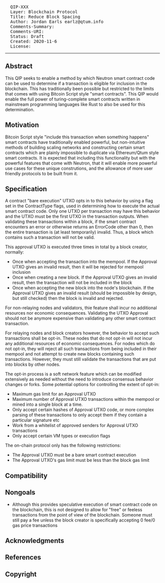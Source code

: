 <pre>
  QIP-XXX
  Layer: Blockchain Protocol
  Title: Reduce Block Spacing
  Author: Jordan Earls earlz@qtum.info
  Comments-Summary: 
  Comments-URI: 
  Status: Draft
  Created: 2020-11-6
  License:
</pre>

***

## Abstract ##

This QIP seeks to enable a method by which Neutron smart contract code can be used to determine if a transaction is eligible for inclusion in the blockchain. This has traditionally been possible but restricted to the limits that comes with using Bitcoin Script style "smart contracts". This QIP would enable the full power of turing-complete smart contracts written in mainstream programming languages like Rust to also be used for this determination.

## Motivation ##

Bitcoin Script style "include this transaction when something happens" smart contracts have traditionally enabled powerful, but non-intuitive methods of building scaling networks and constructing certain smart contracts which are plainly impossible to duplicate via Ethereum/Qtum style smart contracts. It is expected that including this functionality but with the powerful features that come with Neutron, that it will enable more powerful use cases for these unique construtions, and the allowance of more user friendly protocols to be built from it. 

## Specification ##

A contract "bare execution" UTXO opts in to this behavior by using a flag set in the ContractType flags, used in determining how to execute the actual smart contract code. Only one UTXO per transaction may have this behavior and the UTXO must be the first UTXO in the transaction outputs. When validating these transactions within a block, if the smart contract encounters an error or otherwise returns an ErrorCode other than 0, then the entire transaction is (at least temporarily) invalid. Thus, a block which contains such a transaction will not be valid. 

This approval UTXO is executed three times in total by a block creator, normally:

* Once when accepting the transaction into the mempool. If the Approval UTXO gives an invalid result, then it will be rejected for mempool inclusion
* Once when creating a new block. If the Approval UTXO gives an invalid result, then the transaction will not be included in the block
* Once when accepting the new block into the node's blockchain. If the Approval UTXO gives an invalid result (should be impossible by design, but still checked) then the block is invalid and rejected.

For non-relaying nodes and validators, thie feature shall incur no additional resources nor economic consequences. Validating the UTXO Approval should not be anymore expensive than validating any other smart contract transaction. 

For relaying nodes and block creators however, the behavior to accept such transactions shall be opt-in. These nodes that do not opt-in will not incur any additional resources of economic consequences. For nodes which do not opt-in, they will reject all such transactions from being included in their mempool and not attempt to create new blocks containing such transactions. However, they must still validate the transactions that are put into blocks by other nodes.

The opt-in process is a soft network feature which can be modified extensively as needed without the need to introduce consensus behavior changes or forks. Some potential options for controlling the extent of opt-in:

* Maximum gas limit for an Approval UTXO
* Maximum number of Approval UTXO transactions within the mempool or mined into a single block at a time.
* Only accept certain hashes of Approval UTXO code, or more complex parsing of these transactions to only accept them if they contain a particular signature etc
* Work from a whitelist of approved senders for Approval UTXO transactions
* Only accept certain VM types or execution flags

The on-chain protocol only has the following restrictions:

* The Approval UTXO must be a bare smart contract execution
* The Approval UTXO's gas limit must be less than the block gas limit

## Compatibility ##


## Nongoals ##

* Although this provides speculative execution of smart contract code on the blockchain, this is not designed to allow for "free" or feeless transactions from the point of view of the blockchain. Someone must still pay a fee unless the block creator is specifically accepting 0 fee/0 gas price transactions

## Acknowledgments ##


## References ##



## Copyright ##


